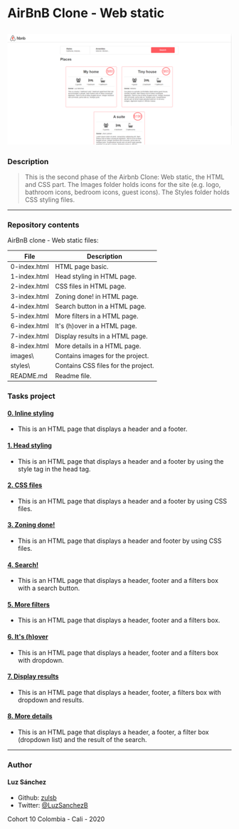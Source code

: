 # AirBnB Clone - Web static
![Result](/web_static/images/final8.png)
---
### Description
> This is the second phase of the Airbnb Clone: Web static, the HTML and CSS part. The Images
> folder holds icons for the site (e.g. logo, bathroom icons, bedroom icons,
> guest icons). The Styles folder holds CSS styling files.
---
### Repository contents
AirBnB clone - Web static files:

|   **File**   |   **Description**   |
| -------------- | --------------------- |
|0-index.html | HTML page basic. |
|1-index.html | Head styling in HTML page. |
|2-index.html | CSS files in HTML page. |
|3-index.html | Zoning done! in HTML page. |
|4-index.html | Search button in a HTML page. |
|5-index.html | More filters in a HTML page. |
|6-index.html | It's (h)over in a HTML page. |
|7-index.html | Display results in a HTML page. |
|8-index.html | More details in a HTML page. |
|images\ | Contains images for the project. |
|styles\ | Contains CSS files for the project. |
|README.md | Readme file. |

### Tasks project
#### [0. Inline styling](./0-index.html)
* This is an HTML page that displays a header and a footer.
#### [1. Head styling](./1-index.html)
* This is an HTML page that displays a header and a footer by using the style tag in the head tag.
#### [2. CSS files](./2-index.html)
* This is an HTML page that displays a header and a footer by using CSS files.
#### [3. Zoning done!](./3-index.html)
* This is an HTML page that displays a header and footer by using CSS files.
#### [4. Search!](./4-index.html)
* This is an HTML page that displays a header, footer and a filters box with a search button.
#### [5. More filters](./5-index.html)
* This is an HTML page that displays a header, footer and a filters box.
#### [6. It's (h)over](./6-index.html)
* This is an HTML page that displays a header, footer and a filters box with dropdown.
#### [7. Display results](./7-index.html)
* This is an HTML page that displays a header, footer, a filters box with dropdown and results.
#### [8. More details](./8-index.html)
* This is an HTML page that displays a header, a footer, a filter box (dropdown list) and the result of the search.
---
### Author
#### Luz Sánchez
- Github: [zulsb](https://github.com/zulsb)
- Twitter: [@LuzSanchezB](https://twitter.com/LuzSanchezB)

Cohort 10
Colombia - Cali - 2020
